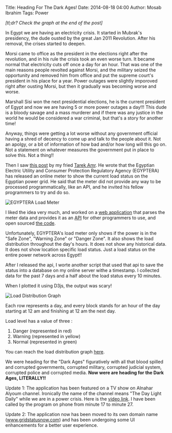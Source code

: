 Title: Heading For The Dark Ages!
Date: 2014-08-18 04:00
Author: Mosab Ibrahim
Tags: Power

*[tl;dr? Check the graph at the end of the post]*

In Egypt we are having an electricity crisis. It started in Mubrak's presidency,
the dude ousted by the great Jan 2011 Revolution. After his removal, the crises
started to deepen.

Morsi came to office as the president in the elections right after the
revolution, and in his rule the crisis took an even worse turn. It became normal
that electricity cuts off once a day for an hour. That was one of the main
reasons people revolted against Morsi, and the military seized the opportunity
and removed him from office and put the supreme court's president in his place
for a year. Power outages were slightly imporoved right after ousting Morsi, but
then it gradually was becoming worse and worse.

Marshall Sisi won the next presidential elections, he is the current president
of Egypt and now we are having 5 or more power outages a day!!! This dude is a
bloody savage and a mass murderer and if there was any justice in the world he
would be considered a war criminal, but that's a story for another time!

Anyway, things were getting a lot worse without any government official having a
shred of decency to come up and talk to the people about it. Not an apolgy, or a
bit of information of how bad and/or how long will this go on. Not a statement
on whatever measures the government put in place to solve this. Not a thing!!

Then I saw [this post](http://eg.okfn.org/2014/08/egyptera_current_load/) by my
fried [Tarek Amr](http://tarekamr.appspot.com/). He wrote that the Egyptian
Electric Utility and Consumer Protection Regulatory Agency (EGYPTERA) has
released an online meter to show the current load status on the Egyptian power
grid. He said that the meter did not provide any way to be processed
programmatically, like an API, and he invited his fellow programmers to try and
do so.

![EGYPTERA Load Meter](http://eg.okfn.org/files/2014/08/Screen-Shot-2014-08-06-at-19.59.15-222x300.png)

I liked the idea very much, and worked on a [web
application](http://www.gridstatusnow.com/) that parses the meter data and
provides it as an [API](http://www.gridstatusnow.com/status) for other
programmers to use, and open sourced [the code](https://github.com/mos3abof/power-grid-status).

Unfortunately, EGYPTERA's load meter only shows if the power is in the "Safe
Zone", "Warning Zone" or "Danger Zone". It also shows the load distribution
throughout the day's hours. It does not show any historical data. It does not
show location specific load status. Just a load status on the entire power
network across Egypt!!

After I released the api, I worte another script that used that api to save the
status into a database on my online server withe a timestamp. I collected data
for the past 7 days and a half about the load status every 10 minutes.

When I plotted it using D3js, the output was scary!

![Load Distribution Graph](https://farm6.staticflickr.com/5588/15061405582_bb8de1c0cc_n.jpg)

Each row represents a day, and every block stands for an hour of the day
starting at 12 am and finishing at 12 am the next day.

Load level has a value of three :

1. Danger (represented in red)
2. Warning (represented in yellow)
3. Normal (represented in green)

You can reach the load distribution graph [here](http://www.gridstatusnow.com/history).

We were heading for the "Dark Ages" figuratively with all that blood spilled and
corrupted governments, corrupted military, corrupted judicial system, corrupted
police and corrupted media. **Now were are heading for the Dark Ages,
LITERALLY!!**

Update 1: The application has been featured on a TV show on Alnahar Alyoum
channel. Ironically the name of the channel means "The Day Light Daily" while we
are in a power crisis. Here is the [video link](https://www.youtube.com/watch?v=o2amh54k3eQ). I have been called by the
program on phone from minute 17 to minute 27.

Update 2: The application now has been moved to its own domain name
(www.gridstatusnow.com) and has been undergoing some UI enhancements for a
better user experience.
